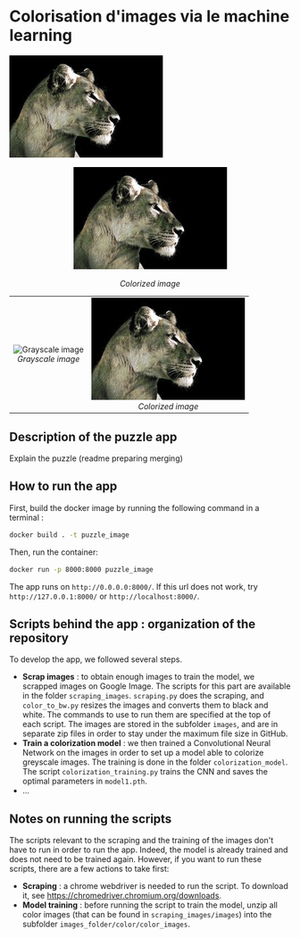 # Colorisation d'images via le machine learning

![colorized image](images_folder/image%20bank/results/1.jpg)


<p align="center">
  <img src="images_folder/image%20bank/results/1.jpg" alt="Image colorisée">
</p>

<p align="center">
  <em>Colorized image</em>
</p>



<table>
  <tr>
    <td align="center">
      <img src="images_folder/image%20bank/keep/1.jpg" alt="Grayscale image">
      <br>
      <em>Grayscale image</em>
    </td>
    <td align="center">
      <img src="images_folder/image%20bank/results/1.jpg" alt="Colorized image">
      <br>
      <em>Colorized image</em>
    </td>
  </tr>
</table>

## Description of the puzzle app

Explain the puzzle (readme preparing merging)

## How to run the app
First, build the docker image by running the following command in a terminal :

```bash
docker build . -t puzzle_image
```

Then, run the container:

```bash
docker run -p 8000:8000 puzzle_image
```

The app runs on `http://0.0.0.0:8000/`. If this url does not work, try `http://127.0.0.1:8000/` or `http://localhost:8000/`.

## Scripts behind the app : organization of the repository
To develop the app, we followed several steps.
* **Scrap images** : to obtain enough images to train the model, we scrapped images on Google Image. The scripts for this part are available in the folder `scraping_images`. `scraping.py` does the scraping, and `color_to_bw.py` resizes the images and converts them to black and white. The commands to use to run them are specified at the top of each script. The images are stored in the subfolder `images`, and are in separate zip files in order to stay under the maximum file size in GitHub.
* **Train a colorization model** : we then trained a Convolutional Neural Network on the images in order to set up a model able to colorize greyscale images. The training is done in the folder `colorization_model`. The script `colorization_training.py` trains the CNN and saves the optimal parameters in `model1.pth`.
* ...

## Notes on running the scripts
The scripts relevant to the scraping and the training of the images don't have to run in order to run the app. Indeed, the model is already trained and does not need to be trained again. However, if you want to run these scripts, there are a few actions to take first:
* **Scraping** : a chrome webdriver is needed to run the script. To download it, see https://chromedriver.chromium.org/downloads.
* **Model training** : before running the script to train the model, unzip all color images (that can be found in `scraping_images/images`) into the subfolder `images_folder/color/color_images`.
